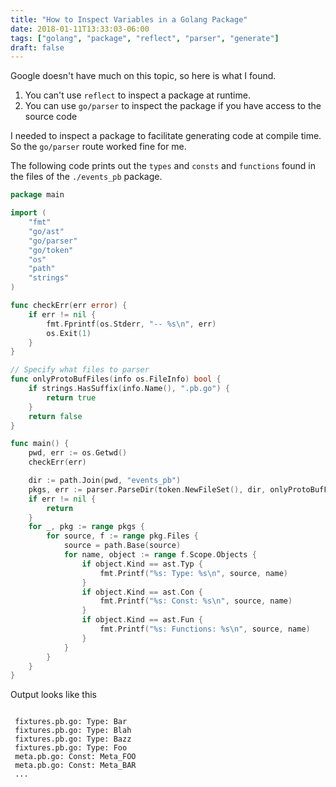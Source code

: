 ```yaml
---
title: "How to Inspect Variables in a Golang Package"
date: 2018-01-11T13:33:03-06:00
tags: ["golang", "package", "reflect", "parser", "generate"]
draft: false
---
```

Google doesn't have much on this topic, so here is what I found.

1. You can't use `reflect` to inspect a package at runtime.
2. You can use `go/parser` to inspect the package if you have access to the source code

I needed to inspect a package to facilitate generating code at compile time. So
the `go/parser` route worked fine for me.

The following code prints out the `types` and `consts` and `functions`
found in the files of the `./events_pb` package.

```go
package main

import (
	"fmt"
	"go/ast"
	"go/parser"
	"go/token"
	"os"
	"path"
	"strings"
)

func checkErr(err error) {
	if err != nil {
		fmt.Fprintf(os.Stderr, "-- %s\n", err)
		os.Exit(1)
	}
}

// Specify what files to parser
func onlyProtoBufFiles(info os.FileInfo) bool {
	if strings.HasSuffix(info.Name(), ".pb.go") {
		return true
	}
	return false
}

func main() {
	pwd, err := os.Getwd()
	checkErr(err)

	dir := path.Join(pwd, "events_pb")
	pkgs, err := parser.ParseDir(token.NewFileSet(), dir, onlyProtoBufFiles, 0)
	if err != nil {
		return
	}
	for _, pkg := range pkgs {
		for source, f := range pkg.Files {
			source = path.Base(source)
			for name, object := range f.Scope.Objects {
				if object.Kind == ast.Typ {
					fmt.Printf("%s: Type: %s\n", source, name)
				}
				if object.Kind == ast.Con {
					fmt.Printf("%s: Const: %s\n", source, name)
				}
				if object.Kind == ast.Fun {
					fmt.Printf("%s: Functions: %s\n", source, name)
				}
			}
		}
	}
}
```

Output looks like this
```

 fixtures.pb.go: Type: Bar
 fixtures.pb.go: Type: Blah
 fixtures.pb.go: Type: Bazz
 fixtures.pb.go: Type: Foo
 meta.pb.go: Const: Meta_FOO
 meta.pb.go: Const: Meta_BAR
 ...

```
